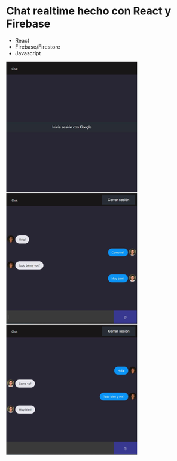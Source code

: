 # Chat realtime hecho con React y Firebase

- React
- Firebase/Firestore
- Javascript

<img src="assets/chat-1.JPG" width="350">
<img src="assets/chat-2.JPG" width="350">
<img src="assets/chat-3.JPG" width="350">


